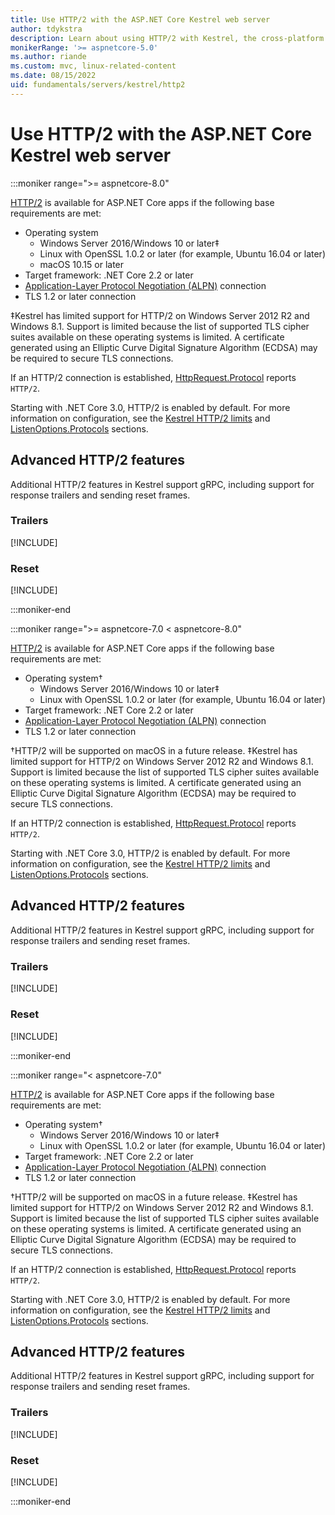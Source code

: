 ```yaml
---
title: Use HTTP/2 with the ASP.NET Core Kestrel web server
author: tdykstra
description: Learn about using HTTP/2 with Kestrel, the cross-platform web server for ASP.NET Core.
monikerRange: '>= aspnetcore-5.0'
ms.author: riande
ms.custom: mvc, linux-related-content
ms.date: 08/15/2022
uid: fundamentals/servers/kestrel/http2
---
```


# Use HTTP/2 with the ASP.NET Core Kestrel web server

:::moniker range=">= aspnetcore-8.0"

[HTTP/2](https://httpwg.org/specs/rfc7540.html) is available for ASP.NET Core apps if the following base requirements are met:

* Operating system
  * Windows Server 2016/Windows 10 or later&Dagger;
  * Linux with OpenSSL 1.0.2 or later (for example, Ubuntu 16.04 or later)
  * macOS 10.15 or later
* Target framework: .NET Core 2.2 or later
* [Application-Layer Protocol Negotiation (ALPN)](https://tools.ietf.org/html/rfc7301#section-3) connection
* TLS 1.2 or later connection

&Dagger;Kestrel has limited support for HTTP/2 on Windows Server 2012 R2 and Windows 8.1. Support is limited because the list of supported TLS cipher suites available on these operating systems is limited. A certificate generated using an Elliptic Curve Digital Signature Algorithm (ECDSA) may be required to secure TLS connections.

If an HTTP/2 connection is established, [HttpRequest.Protocol](xref:Microsoft.AspNetCore.Http.HttpRequest.Protocol%2A) reports `HTTP/2`.

Starting with .NET Core 3.0, HTTP/2 is enabled by default. For more information on configuration, see the [Kestrel HTTP/2 limits](xref:fundamentals/servers/kestrel/options#http2-limits) and [ListenOptions.Protocols](xref:fundamentals/servers/kestrel/endpoints#listenoptionsprotocols) sections.

## Advanced HTTP/2 features

Additional HTTP/2 features in Kestrel support gRPC, including support for response trailers and sending reset frames.

### Trailers

[!INCLUDE[](~/includes/trailers.md)]

### Reset

[!INCLUDE[](~/includes/reset.md)]

:::moniker-end

:::moniker range=">= aspnetcore-7.0 < aspnetcore-8.0"

[HTTP/2](https://httpwg.org/specs/rfc7540.html) is available for ASP.NET Core apps if the following base requirements are met:

* Operating system&dagger;
  * Windows Server 2016/Windows 10 or later&Dagger;
  * Linux with OpenSSL 1.0.2 or later (for example, Ubuntu 16.04 or later)
* Target framework: .NET Core 2.2 or later
* [Application-Layer Protocol Negotiation (ALPN)](https://tools.ietf.org/html/rfc7301#section-3) connection
* TLS 1.2 or later connection

&dagger;HTTP/2 will be supported on macOS in a future release.
&Dagger;Kestrel has limited support for HTTP/2 on Windows Server 2012 R2 and Windows 8.1. Support is limited because the list of supported TLS cipher suites available on these operating systems is limited. A certificate generated using an Elliptic Curve Digital Signature Algorithm (ECDSA) may be required to secure TLS connections.

If an HTTP/2 connection is established, [HttpRequest.Protocol](xref:Microsoft.AspNetCore.Http.HttpRequest.Protocol%2A) reports `HTTP/2`.

Starting with .NET Core 3.0, HTTP/2 is enabled by default. For more information on configuration, see the [Kestrel HTTP/2 limits](xref:fundamentals/servers/kestrel/options#http2-limits) and [ListenOptions.Protocols](xref:fundamentals/servers/kestrel/endpoints#listenoptionsprotocols) sections.

## Advanced HTTP/2 features

Additional HTTP/2 features in Kestrel support gRPC, including support for response trailers and sending reset frames.

### Trailers

[!INCLUDE[](~/includes/trailers.md)]

### Reset

[!INCLUDE[](~/includes/reset.md)]

:::moniker-end

:::moniker range="< aspnetcore-7.0"

[HTTP/2](https://httpwg.org/specs/rfc7540.html) is available for ASP.NET Core apps if the following base requirements are met:

* Operating system&dagger;
  * Windows Server 2016/Windows 10 or later&Dagger;
  * Linux with OpenSSL 1.0.2 or later (for example, Ubuntu 16.04 or later)
* Target framework: .NET Core 2.2 or later
* [Application-Layer Protocol Negotiation (ALPN)](https://tools.ietf.org/html/rfc7301#section-3) connection
* TLS 1.2 or later connection

&dagger;HTTP/2 will be supported on macOS in a future release.
&Dagger;Kestrel has limited support for HTTP/2 on Windows Server 2012 R2 and Windows 8.1. Support is limited because the list of supported TLS cipher suites available on these operating systems is limited. A certificate generated using an Elliptic Curve Digital Signature Algorithm (ECDSA) may be required to secure TLS connections.

If an HTTP/2 connection is established, [HttpRequest.Protocol](xref:Microsoft.AspNetCore.Http.HttpRequest.Protocol%2A) reports `HTTP/2`.

Starting with .NET Core 3.0, HTTP/2 is enabled by default. For more information on configuration, see the [Kestrel HTTP/2 limits](xref:fundamentals/servers/kestrel/options#http2-limits) and [ListenOptions.Protocols](xref:fundamentals/servers/kestrel/endpoints#listenoptionsprotocols) sections.

## Advanced HTTP/2 features

Additional HTTP/2 features in Kestrel support gRPC, including support for response trailers and sending reset frames.

### Trailers

[!INCLUDE[](~/includes/trailers.md)]

### Reset

[!INCLUDE[](~/includes/reset.md)]

:::moniker-end
